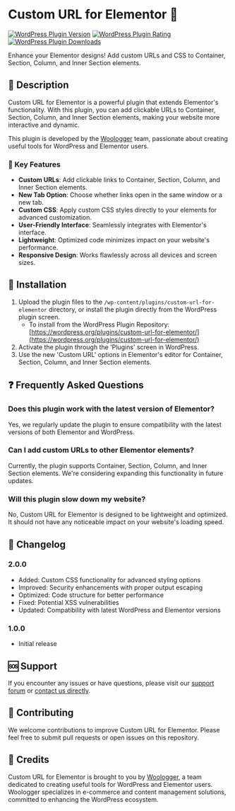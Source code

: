 # Custom URL for Elementor 🔗

[![WordPress Plugin Version](https://img.shields.io/wordpress/plugin/v/custom-url-for-elementor.svg)](https://wordpress.org/plugins/custom-url-for-elementor/)
[![WordPress Plugin Rating](https://img.shields.io/wordpress/plugin/r/custom-url-for-elementor.svg)](https://wordpress.org/plugins/custom-url-for-elementor/)
[![WordPress Plugin Downloads](https://img.shields.io/wordpress/plugin/dt/custom-url-for-elementor.svg)](https://wordpress.org/plugins/custom-url-for-elementor/)

Enhance your Elementor designs! Add custom URLs and CSS to Container, Section, Column, and Inner Section elements.

## 📝 Description

Custom URL for Elementor is a powerful plugin that extends Elementor's functionality. With this plugin, you can add clickable URLs to Container, Section, Column, and Inner Section elements, making your website more interactive and dynamic.

This plugin is developed by the [Woologger](https://woologger.com) team, passionate about creating useful tools for WordPress and Elementor users.

### 🌟 Key Features

- **Custom URLs**: Add clickable links to Container, Section, Column, and Inner Section elements.
- **New Tab Option**: Choose whether links open in the same window or a new tab.
- **Custom CSS**: Apply custom CSS styles directly to your elements for advanced customization.
- **User-Friendly Interface**: Seamlessly integrates with Elementor's interface.
- **Lightweight**: Optimized code minimizes impact on your website's performance.
- **Responsive Design**: Works flawlessly across all devices and screen sizes.

## 🚀 Installation

1. Upload the plugin files to the `/wp-content/plugins/custom-url-for-elementor` directory, or install the plugin directly from the WordPress plugin screen.
   - To install from the WordPress Plugin Repository: [https://wordpress.org/plugins/custom-url-for-elementor/](https://wordpress.org/plugins/custom-url-for-elementor/)
2. Activate the plugin through the 'Plugins' screen in WordPress.
3. Use the new 'Custom URL' options in Elementor's editor for Container, Section, Column, and Inner Section elements.

## ❓ Frequently Asked Questions

### Does this plugin work with the latest version of Elementor?

Yes, we regularly update the plugin to ensure compatibility with the latest versions of both Elementor and WordPress.

### Can I add custom URLs to other Elementor elements?

Currently, the plugin supports Container, Section, Column, and Inner Section elements. We're considering expanding this functionality in future updates.

### Will this plugin slow down my website?

No, Custom URL for Elementor is designed to be lightweight and optimized. It should not have any noticeable impact on your website's loading speed.

## 📜 Changelog

### 2.0.0
- Added: Custom CSS functionality for advanced styling options
- Improved: Security enhancements with proper output escaping
- Optimized: Code structure for better performance
- Fixed: Potential XSS vulnerabilities
- Updated: Compatibility with latest WordPress and Elementor versions

### 1.0.0
- Initial release

## 🆘 Support

If you encounter any issues or have questions, please visit our [support forum](https://wordpress.org/support/plugin/custom-url-for-elementor/) or [contact us directly](https://www.woologger.com/en/contact-us/).

## 🤝 Contributing

We welcome contributions to improve Custom URL for Elementor. Please feel free to submit pull requests or open issues on this repository.

## 👏 Credits

Custom URL for Elementor is brought to you by [Woologger](https://woologger.com), a team dedicated to creating useful tools for WordPress and Elementor users. Woologger specializes in e-commerce and content management solutions, committed to enhancing the WordPress ecosystem.
